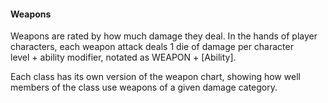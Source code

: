 #### Weapons

Weapons are rated by how much damage they deal. In the hands of player  
characters, each weapon attack deals 1 die of damage per character  
level + ability modifier, notated as WEAPON + \[Ability\].

Each class has its own version of the weapon chart, showing how well  
members of the class use weapons of a given damage category.